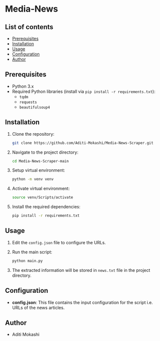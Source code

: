 # Media-News

## List of contents

- [Prerequisites](#prerequisites)
- [Installation](#installation)
- [Usage](#usage)
- [Configuration](#configuration)
- [Author](#author)


## Prerequisites

- Python 3.x
- Required Python libraries (install via `pip install -r requirements.txt`):
  - `tqdm`
  - `requests`
  - `beautifulsoup4`


## Installation

1. Clone the repository:

   ```bash
   git clone https://github.com/Aditi-Mokashi/Media-News-Scraper.git
   ```

2. Navigate to the project directory:

   ```bash
   cd Media-News-Scraper-main
   ```
3. Setup virtual environment:
   ```bash
   python -m venv venv
   ```
4. Activate virtual environment:
   ```bash
   source venv/Scripts/activate
   ```
   
6. Install the required dependencies:

   ```bash
   pip install -r requirements.txt


## Usage

1. Edit the `config.json` file to configure the URLs.

2. Run the main script:

   ```bash
   python main.py
   ```

3. The extracted information will be stored in `news.txt` file in the project directory.


## Configuration

- **config.json**: This file contains the input configuration for the script i.e. URLs of the news articles.


## Author
- Aditi Mokashi
